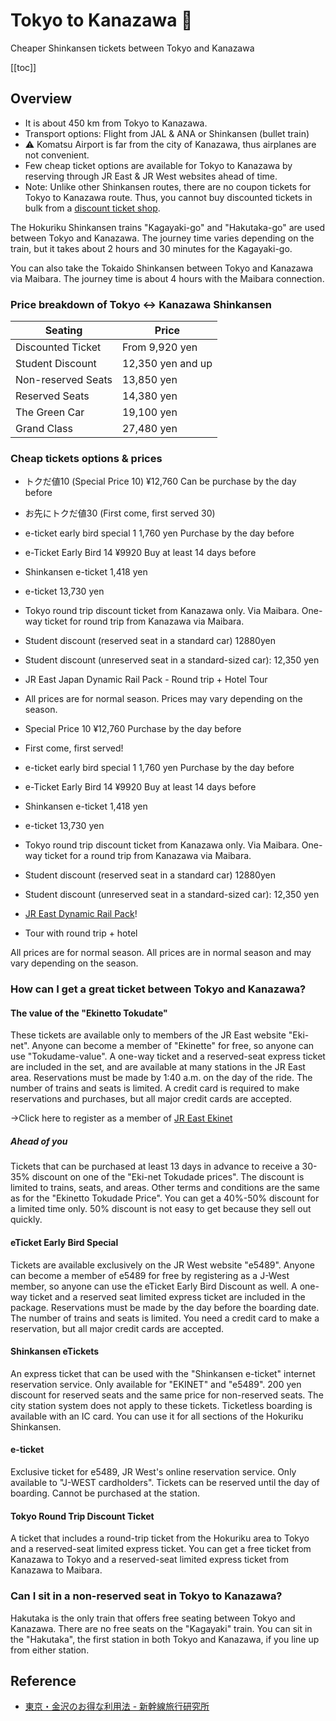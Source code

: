 # Tokyo to Kanazawa 🚅

Cheaper Shinkansen tickets between Tokyo and Kanazawa


[[toc]]


## Overview

* It is about 450 km from Tokyo to Kanazawa.
* Transport options: Flight from JAL & ANA or Shinkansen (bullet train)
* ⚠️ Komatsu Airport is far from the city of Kanazawa, thus airplanes are not convenient.
* Few cheap ticket options are available for Tokyo to Kanazawa by reserving through JR East & JR West websites ahead of time.
* Note: Unlike other Shinkansen routes, there are no coupon tickets for Tokyo to Kanazawa route. Thus, you cannot buy discounted tickets in bulk from a [discount ticket shop](https://guidable.co/shopping-service/3-big-discount-ticket-shops-in-japan/).

The Hokuriku Shinkansen trains "Kagayaki-go" and "Hakutaka-go" are used between Tokyo and Kanazawa. The journey time varies depending on the train, but it takes about 2 hours and 30 minutes for the Kagayaki-go.

You can also take the Tokaido Shinkansen between Tokyo and Kanazawa via Maibara. The journey time is about 4 hours with the Maibara connection.


### Price breakdown of Tokyo <-> Kanazawa Shinkansen

| Seating            | Price             |
| ------------------ | ----------------- |
| Discounted Ticket  | From 9,920 yen    |
| Student Discount   | 12,350 yen and up |
| Non-reserved Seats | 13,850 yen        |
| Reserved Seats     | 14,380 yen        |
| The Green Car      | 19,100 yen        |
| Grand Class        | 27,480 yen        |


### Cheap tickets options & prices

* トクだ値10 (Special Price 10) ¥12,760 Can be purchase by the day before
* お先にトクだ値30 (First come, first served 30)
* e-ticket early bird special 1 1,760 yen Purchase by the day before
* e-Ticket Early Bird 14 ¥9920 Buy at least 14 days before
* Shinkansen e-ticket 1,418 yen
* e-ticket 13,730 yen
* Tokyo round trip discount ticket from Kanazawa only. Via Maibara. One-way ticket for round trip from Kanazawa via Maibara.
* Student discount (reserved seat in a standard car) 12880yen
* Student discount (unreserved seat in a standard-sized car): 12,350 yen
* JR East Japan Dynamic Rail Pack - Round trip + Hotel Tour
* All prices are for normal season. Prices may vary depending on the season.


* Special Price 10 ¥12,760 Purchase by the day before
* First come, first served!
* e-ticket early bird special 1 1,760 yen Purchase by the day before
* e-Ticket Early Bird 14 ¥9920 Buy at least 14 days before
* Shinkansen e-ticket 1,418 yen
* e-ticket 13,730 yen
* Tokyo round trip discount ticket from Kanazawa only. Via Maibara. One-way ticket for a round trip from Kanazawa via Maibara.
* Student discount (reserved seat in a standard car) 12880yen
* Student discount (unreserved seat in a standard-sized car): 12,350 yen
* [JR East Dynamic Rail Pack](https://click.linksynergy.com/fs-bin/click?id=y9UNREykB6g&offerid=481086.60&type=3&subid=0)!
* Tour with round trip + hotel

All prices are for normal season. All prices are in normal season and may vary depending on the season.


### How can I get a great ticket between Tokyo and Kanazawa?


#### The value of the "Ekinetto Tokudate"

These tickets are available only to members of the JR East website "Eki-net". Anyone can become a member of "Ekinette" for free, so anyone can use "Tokudame-value". A one-way ticket and a reserved-seat express ticket are included in the set, and are available at many stations in the JR East area. Reservations must be made by 1:40 a.m. on the day of the ride. The number of trains and seats is limited. A credit card is required to make reservations and purchases, but all major credit cards are accepted.

→Click here to register as a member of [JR East Ekinet](https://ck.jp.ap.valuecommerce.com/servlet/referral?sid=2988224&pid=882534645)


##### Ahead of you

Tickets that can be purchased at least 13 days in advance to receive a 30-35% discount on one of the "Eki-net Tokudade prices". The discount is limited to trains, seats, and areas. Other terms and conditions are the same as for the "Ekinetto Tokudade Price". You can get a 40%-50% discount for a limited time only. 50% discount is not easy to get because they sell out quickly.


#### eTicket Early Bird Special

Tickets are available exclusively on the JR West website "e5489". Anyone can become a member of e5489 for free by registering as a J-West member, so anyone can use the eTicket Early Bird Discount as well. A one-way ticket and a reserved seat limited express ticket are included in the package. Reservations must be made by the day before the boarding date. The number of trains and seats is limited. You need a credit card to make a reservation, but all major credit cards are accepted.


#### Shinkansen eTickets

An express ticket that can be used with the "Shinkansen e-ticket" internet reservation service. Only available for "EKINET" and "e5489". 200 yen discount for reserved seats and the same price for non-reserved seats. The city station system does not apply to these tickets. Ticketless boarding is available with an IC card. You can use it for all sections of the Hokuriku Shinkansen.


#### e-ticket

Exclusive ticket for e5489, JR West's online reservation service. Only available to "J-WEST cardholders". Tickets can be reserved until the day of boarding. Cannot be purchased at the station.


#### Tokyo Round Trip Discount Ticket

A ticket that includes a round-trip ticket from the Hokuriku area to Tokyo and a reserved-seat limited express ticket. You can get a free ticket from Kanazawa to Tokyo and a reserved-seat limited express ticket from Kanazawa to Maibara.


### Can I sit in a non-reserved seat in Tokyo to Kanazawa?

Hakutaka is the only train that offers free seating between Tokyo and Kanazawa. There are no free seats on the "Kagayaki" train. You can sit in the "Hakutaka", the first station in both Tokyo and Kanazawa, if you line up from either station.


## Reference

* [東京・金沢のお得な利用法 - 新幹線旅行研究所](https://shinkansen.tabiris.com/tokyo_kanazawa.html)
